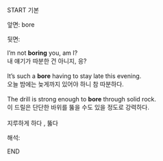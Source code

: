 START
기본

앞면:
bore


뒷면:
<div>I’m not <b>boring</b> you, am I? </div><div>내 얘기가 따분한 건 아니지, 응?</div><div><br></div><div><div>It’s such a <b>bore</b> having to stay late this evening. </div><div>오늘 밤에는 늦게까지 있어야 하니 참 따분하다.</div></div><div><br></div><div><div>The drill is strong enough to <b>bore</b> through solid rock. </div><div>이 드릴은 단단한 바위를 뚫을 수도 있을 정도로 강력하다.</div></div><div><br></div><div>지루하게 하다 , 뚫<span>다</span></div>


해석:
<!--ID: 1746614453519-->
END